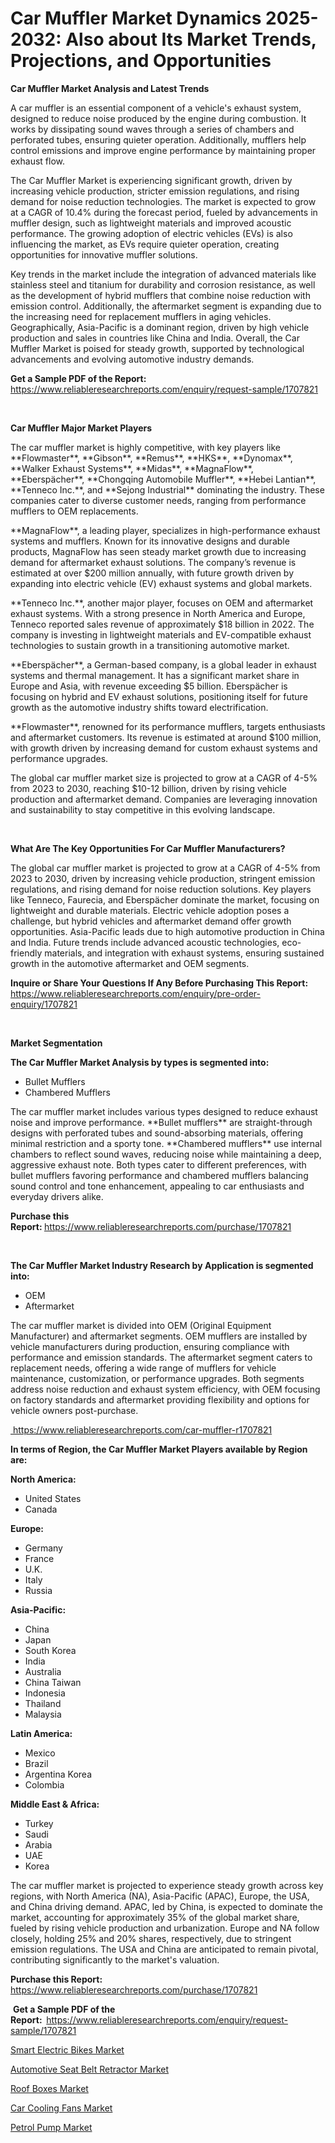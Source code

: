 <p><h1>Car Muffler Market Dynamics 2025-2032: Also about Its Market Trends, Projections, and Opportunities</h1></p><p><strong>Car Muffler Market Analysis and Latest Trends</strong></p>
<p><p>A car muffler is an essential component of a vehicle's exhaust system, designed to reduce noise produced by the engine during combustion. It works by dissipating sound waves through a series of chambers and perforated tubes, ensuring quieter operation. Additionally, mufflers help control emissions and improve engine performance by maintaining proper exhaust flow.</p><p>The Car Muffler Market is experiencing significant growth, driven by increasing vehicle production, stricter emission regulations, and rising demand for noise reduction technologies. The market is expected to grow at a CAGR of 10.4% during the forecast period, fueled by advancements in muffler design, such as lightweight materials and improved acoustic performance. The growing adoption of electric vehicles (EVs) is also influencing the market, as EVs require quieter operation, creating opportunities for innovative muffler solutions.</p><p>Key trends in the market include the integration of advanced materials like stainless steel and titanium for durability and corrosion resistance, as well as the development of hybrid mufflers that combine noise reduction with emission control. Additionally, the aftermarket segment is expanding due to the increasing need for replacement mufflers in aging vehicles. Geographically, Asia-Pacific is a dominant region, driven by high vehicle production and sales in countries like China and India. Overall, the Car Muffler Market is poised for steady growth, supported by technological advancements and evolving automotive industry demands.</p></p>
<p><strong>Get a Sample PDF of the Report:&nbsp;</strong> <a href="https://www.reliableresearchreports.com/enquiry/request-sample/1707821?utm_campaign=32&utm_medium=2&utm_source=Github&utm_content=ia&utm_term=22012025&utm_id=car-muffler">https://www.reliableresearchreports.com/enquiry/request-sample/1707821</a></p>
<p>&nbsp;</p>
<p><strong>Car Muffler Major Market Players</strong></p>
<p><p>The car muffler market is highly competitive, with key players like **Flowmaster**, **Gibson**, **Remus**, **HKS**, **Dynomax**, **Walker Exhaust Systems**, **Midas**, **MagnaFlow**, **Eberspächer**, **Chongqing Automobile Muffler**, **Hebei Lantian**, **Tenneco Inc.**, and **Sejong Industrial** dominating the industry. These companies cater to diverse customer needs, ranging from performance mufflers to OEM replacements.</p><p>**MagnaFlow**, a leading player, specializes in high-performance exhaust systems and mufflers. Known for its innovative designs and durable products, MagnaFlow has seen steady market growth due to increasing demand for aftermarket exhaust solutions. The company’s revenue is estimated at over $200 million annually, with future growth driven by expanding into electric vehicle (EV) exhaust systems and global markets.</p><p>**Tenneco Inc.**, another major player, focuses on OEM and aftermarket exhaust systems. With a strong presence in North America and Europe, Tenneco reported sales revenue of approximately $18 billion in 2022. The company is investing in lightweight materials and EV-compatible exhaust technologies to sustain growth in a transitioning automotive market.</p><p>**Eberspächer**, a German-based company, is a global leader in exhaust systems and thermal management. It has a significant market share in Europe and Asia, with revenue exceeding $5 billion. Eberspächer is focusing on hybrid and EV exhaust solutions, positioning itself for future growth as the automotive industry shifts toward electrification.</p><p>**Flowmaster**, renowned for its performance mufflers, targets enthusiasts and aftermarket customers. Its revenue is estimated at around $100 million, with growth driven by increasing demand for custom exhaust systems and performance upgrades.</p><p>The global car muffler market size is projected to grow at a CAGR of 4-5% from 2023 to 2030, reaching $10-12 billion, driven by rising vehicle production and aftermarket demand. Companies are leveraging innovation and sustainability to stay competitive in this evolving landscape.</p></p>
<p>&nbsp;</p>
<p><strong>What Are The Key Opportunities For Car Muffler Manufacturers?</strong></p>
<p><p>The global car muffler market is projected to grow at a CAGR of 4-5% from 2023 to 2030, driven by increasing vehicle production, stringent emission regulations, and rising demand for noise reduction solutions. Key players like Tenneco, Faurecia, and Eberspächer dominate the market, focusing on lightweight and durable materials. Electric vehicle adoption poses a challenge, but hybrid vehicles and aftermarket demand offer growth opportunities. Asia-Pacific leads due to high automotive production in China and India. Future trends include advanced acoustic technologies, eco-friendly materials, and integration with exhaust systems, ensuring sustained growth in the automotive aftermarket and OEM segments.</p></p>
<p><strong>Inquire or Share Your Questions If Any Before Purchasing This Report:</strong> <a href="https://www.reliableresearchreports.com/enquiry/pre-order-enquiry/1707821?utm_campaign=32&utm_medium=2&utm_source=Github&utm_content=ia&utm_term=22012025&utm_id=car-muffler">https://www.reliableresearchreports.com/enquiry/pre-order-enquiry/1707821</a></p>
<p>&nbsp;</p>
<p><strong>Market Segmentation</strong></p>
<p><strong>The Car Muffler Market Analysis by types is segmented into:</strong></p>
<p><ul><li>Bullet Mufflers</li><li>Chambered Mufflers</li></ul></p>
<p><p>The car muffler market includes various types designed to reduce exhaust noise and improve performance. **Bullet mufflers** are straight-through designs with perforated tubes and sound-absorbing materials, offering minimal restriction and a sporty tone. **Chambered mufflers** use internal chambers to reflect sound waves, reducing noise while maintaining a deep, aggressive exhaust note. Both types cater to different preferences, with bullet mufflers favoring performance and chambered mufflers balancing sound control and tone enhancement, appealing to car enthusiasts and everyday drivers alike.</p></p>
<p><strong>Purchase this Report:&nbsp;</strong><a href="https://www.reliableresearchreports.com/purchase/1707821?utm_campaign=32&utm_medium=2&utm_source=Github&utm_content=ia&utm_term=22012025&utm_id=car-muffler">https://www.reliableresearchreports.com/purchase/1707821</a></p>
<p>&nbsp;</p>
<p><strong>The Car Muffler Market Industry Research by Application is segmented into:</strong></p>
<p><ul><li>OEM</li><li>Aftermarket</li></ul></p>
<p><p>The car muffler market is divided into OEM (Original Equipment Manufacturer) and aftermarket segments. OEM mufflers are installed by vehicle manufacturers during production, ensuring compliance with performance and emission standards. The aftermarket segment caters to replacement needs, offering a wide range of mufflers for vehicle maintenance, customization, or performance upgrades. Both segments address noise reduction and exhaust system efficiency, with OEM focusing on factory standards and aftermarket providing flexibility and options for vehicle owners post-purchase.</p></p>
<p><a href="https://www.reliableresearchreports.com/car-muffler-r1707821?utm_campaign=32&utm_medium=2&utm_source=Github&utm_content=ia&utm_term=22012025&utm_id=car-muffler">&nbsp;https://www.reliableresearchreports.com/car-muffler-r1707821</a></p>
<p><strong>In terms of Region, the Car Muffler Market Players available by Region are:</strong></p>
<p>
    <p> <strong> North America: </strong>
        <ul>
            <li>United States</li>
            <li>Canada</li>
        </ul>
        </p> 
    <p> <strong> Europe: </strong>
        <ul>
            <li>Germany</li>
            <li>France</li>
            <li>U.K.</li>
            <li>Italy</li>
            <li>Russia</li>
        </ul>
        </p> 
    <p> <strong> Asia-Pacific: </strong>
        <ul>
            <li>China</li>
            <li>Japan</li>
            <li>South Korea</li>
            <li>India</li>
            <li>Australia</li>
            <li>China Taiwan</li>
            <li>Indonesia</li>
            <li>Thailand</li>
            <li>Malaysia</li>
        </ul>
        </p> 
    <p> <strong> Latin America: </strong>
        <ul>
            <li>Mexico</li>
            <li>Brazil</li>
            <li>Argentina Korea</li>
            <li>Colombia</li>
        </ul>
        </p> 
    <p> <strong> Middle East & Africa: </strong>
        <ul>
            <li>Turkey</li>
            <li>Saudi</li>
            <li>Arabia</li>
            <li>UAE</li>
            <li>Korea</li>
        </ul>
    </p>
    </p>
<p><p>The car muffler market is projected to experience steady growth across key regions, with North America (NA), Asia-Pacific (APAC), Europe, the USA, and China driving demand. APAC, led by China, is expected to dominate the market, accounting for approximately 35% of the global market share, fueled by rising vehicle production and urbanization. Europe and NA follow closely, holding 25% and 20% shares, respectively, due to stringent emission regulations. The USA and China are anticipated to remain pivotal, contributing significantly to the market's valuation.</p></p>
<p><strong>Purchase this Report: </strong><a href="https://www.reliableresearchreports.com/purchase/1707821?utm_campaign=32&utm_medium=2&utm_source=Github&utm_content=ia&utm_term=22012025&utm_id=car-muffler">https://www.reliableresearchreports.com/purchase/1707821</a></p>
<p>&nbsp;<strong>Get a Sample PDF of the Report:&nbsp;&nbsp;</strong><a href="https://www.reliableresearchreports.com/enquiry/request-sample/1707821?utm_campaign=32&utm_medium=2&utm_source=Github&utm_content=ia&utm_term=22012025&utm_id=car-muffler">https://www.reliableresearchreports.com/enquiry/request-sample/1707821</a></p>
<p><strong></strong></p>
<p><p><a href="https://github.com/MonroeBullock54/Market-Research-Report-List-1/blob/main/smart-electric-bikes-market.md?utm_campaign=32&utm_medium=2&utm_source=Github&utm_content=ia&utm_term=22012025&utm_id=car-muffler">Smart Electric Bikes Market</a></p><p><a href="https://github.com/shondapmbau/Market-Research-Report-List-1/blob/main/automotive-seat-belt-retractor-market.md?utm_campaign=32&utm_medium=2&utm_source=Github&utm_content=ia&utm_term=22012025&utm_id=car-muffler">Automotive Seat Belt Retractor Market</a></p><p><a href="https://github.com/rahu1506/Market-Research-Report-List-6/blob/main/roof-boxes-market.md?utm_campaign=32&utm_medium=2&utm_source=Github&utm_content=ia&utm_term=22012025&utm_id=car-muffler">Roof Boxes Market</a></p><p><a href="https://github.com/skerretflossie9297/Market-Research-Report-List-1/blob/main/car-cooling-fans-market.md?utm_campaign=32&utm_medium=2&utm_source=Github&utm_content=ia&utm_term=22012025&utm_id=car-muffler">Car Cooling Fans Market</a></p><p><a href="https://github.com/FassouRP/Market-Research-Report-List-6/blob/main/petrol-pump-market.md?utm_campaign=32&utm_medium=2&utm_source=Github&utm_content=ia&utm_term=22012025&utm_id=car-muffler">Petrol Pump Market</a></p></p>